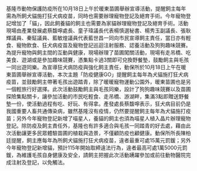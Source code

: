 基隆市動物保護防疫所在10月18日上午於暖東苗圃舉辦宣導活動，提醒飼主每年需為所飼犬貓施打狂犬病疫苗，同時也需要辦理寵物登記及絕育手術。今年寵物登記增加了「貓」，因此飼養貓的飼主也需要為家貓辦理寵物登記及絕育手術。活動現場由產業發展處蔡馥嚀處長、童子瑋議長代表楊慎選秘書、楊秀玉副議長、張耿輝議員、秦鉦議員、藍敏煌議員代表藍世昌一同向市民宣導飼主責任，當日亦有輕食、寵物飲食、狂犬病疫苗及寵物登記巡迴注射服務、認養活動及狗狗趣味競賽。為提升寵物與飼主間的互動與健康，現場辦理了苗圃闖關活動，現場有走吊橋、吃美食、遊湖或是參加趣味競賽，憑集點卡過3關即可兌換野餐墊，鼓勵飼主與毛孩一同出遊同樂。為宣導狂犬病防疫與強化飼主責任，動保所於10月18日上午在暖東苗圃舉辦宣導活動，本次主題「防疫健康GO」提醒飼主每年為犬貓施打狂犬病疫苗，並鼓勵飼主帶著毛孩出遊踏青，除了暖暖寵物運動公園外，暖東苗圃也是另一個輕旅行好選擇。此次活動鼓勵飼主與毛孩同樂，設計了狗狗趣味競賽以及苗圃探險集點關卡，讓參加活動的市民吃輕食、走吊橋、游湖畔，集滿3點即贈送野餐墊一份，使活動過程有吃、好玩、有得拿。產發處長蔡馥嚀表示，狂犬病目前仍是我國重要人畜共通傳染病，雖然基隆沒有疫情，仍然要提醒飼主每年為犬貓施打疫苗；另外今年寵物登記新增了喵星人，養貓的飼主也須為喵星人植入晶片辦理寵物登記。除防疫及飼主責任外，基隆也有許多適合與毛孩一同踏青的好去處，藉由此次活動讓更多民眾體驗苗圃的植栽與造景，不僅顧防疫也顧健康。動保所所長陳柏廷提醒，飼主應每年為所飼犬貓施打狂犬病疫苗，違者最重可處15萬元罰鍰；另外今年寵物登記新增貓，預計115年開始取締違法行為，違者最高可處1萬5000元罰鍰，為維護毛孩自身健康及安全，請飼主把握此次活動踴躍參加或前往動物醫院完成注射及登記，以免觸法。